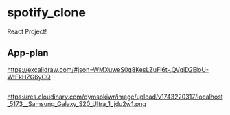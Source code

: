 # spotify_clone

React Project!

## App-plan

https://excalidraw.com/#json=WMXuweS0q8KesLZuFl6t-,QVqiD2EloU-WtFkHZG6yCQ

##

https://res.cloudinary.com/dymsokiwr/image/upload/v1743220317/localhost_5173__Samsung_Galaxy_S20_Ultra_1_jdu2w1.png
